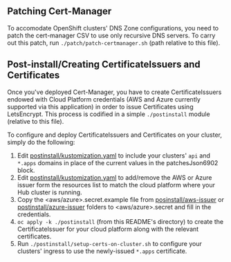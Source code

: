 ## Patching Cert-Manager

To accomodate OpenShift clusters' DNS Zone configurations, you need to patch the cert-manager CSV to use only recursive DNS servers.  To carry out this patch, run `./patch/patch-certmanager.sh` (path relative to this file).  

## Post-install/Creating CertificateIssuers and Certificates

Once you've deployed Cert-Manager, you have to create CertificateIssuers endowed with Cloud Platform credentials (AWS and Azure currently supported via this application) in order to issue Certificates using LetsEncrypt.  This process is codified in a simple `./postinstall` module (relative to this file).  

To configure and deploy CertificateIssuers and Certificates on your cluster, simply do the following:
1. Edit [postinstall/kustomization.yaml](./postinstall/kustomization.yaml) to include your clusters' `api` and `*.apps` domains in place of the current values in the patchesJson6902 block.  
2. Edit [postinstall/kustomization.yaml](./postinstall/kustomization.yaml) to add/remove the AWS or Azure issuer form the resources list to match the cloud platform where your Hub cluster is running.
3. Copy the <aws/azure>.secret.example file from [posinstall/aws-issuer](postinstall/aws-issuer) or [postinstall/azure-issuer](postinstall/azure-issuer) folders to <aws/azure>.secret and fill in the credentials.  
4. `oc apply -k ./postinstall` (from this README's directory) to create the CertificateIssuer for your cloud platform along with the relevant certificates.  
5. Run `./postinstall/setup-certs-on-cluster.sh` to configure your clusters' ingress to use the newly-issued `*.apps` certificate.  
